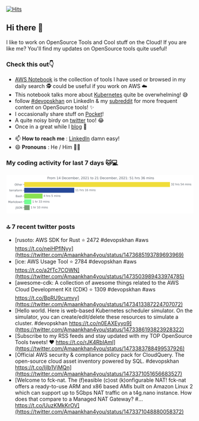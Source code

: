 [![Hits](https://hits.seeyoufarm.com/api/count/incr/badge.svg?url=https%3A%2F%2Fgithub.com%2Fakhan4u%2Fhit-counter&count_bg=%2379C83D&title_bg=%23555555&icon=&icon_color=%23E7E7E7&title=visits&edge_flat=false)](https://hits.seeyoufarm.com)

## Hi there 👋

I like to work on OpenSource Tools and Cool stuff on the Cloud! If you are like me? You'll find my updates on OpenSource tools quite useful!

### Check this out👇

* [AWS Notebook](https://histre.com/public/notebooks/dnllyanu/aws/) is the collection of tools I have used or browsed in my daily search 🕵️ could be useful if you work on AWS ☁️
* This notebook talks more about [Kubernetes](https://histre.com/public/notebooks/6uxdvo3y/kubernetes/) quite be overwhelming! 😅
* follow [#devopskhan](https://www.linkedin.com/feed/hashtag/devopskhan/) on LinkedIn & my [subreddit](https://www.reddit.com/r/devopskhan/) for more frequent content on OpenSource tools! ✨
* I occasionally share stuff on [Pocket](https://getpocket.com/@ej6g8d1dp2829A16a9Tf5d4T6bAMp3d8791rejDe86yem3bm4e14ex4fT4dluk29)!
* A quite noisy birdy on [twitter](https://twitter.com/Amaankhan4you) too! 😂
* Once in a great while I [blog](https://linuxparrot.com/) 😬


- 📫 **How to reach me** : [LinkedIn](https://www.linkedin.com/in/amaan-khan-linux-ninja) damn easy!
- 😄 **Pronouns** : He / Him 🤷‍♂️

### My coding activity for last 7 days 🐱💻

<img src="https://github.com/akhan4u/akhan4u/blob/main/images/stat.svg" alt="Amaan's Wakatime Activity!"/>

### 🔝 7 recent twitter posts
<!-- DEVDOJO:START -->
- [rusoto: AWS SDK for Rust
⭐️ 2472
#devopskhan #aws
https://t.co/neiHPflNyy](https://twitter.com/Amaankhan4you/status/1473685193789693969)
- [ice: AWS Usage Tool
⭐️ 2784
#devopskhan #aws
https://t.co/a2fTc7COWN](https://twitter.com/Amaankhan4you/status/1473503989433974785)
- [awesome-cdk: A collection of awesome things related to the AWS Cloud Development Kit &lpar;CDK&rpar;
⭐️ 1309
#devopskhan #aws
https://t.co/BpRU9cumvy](https://twitter.com/Amaankhan4you/status/1473413387224707072)
- [Hello world. Here is web-based Kubernetes scheduler simulator. On the simulator, you can create/edit/delete these resources to simulate a cluster. #devopskhan https://t.co/n0EAXEyyo9](https://twitter.com/Amaankhan4you/status/1473386193823928322)
- [Subscribe to my RSS feeds and stay updated with my TOP OpenSource Tools tweets! ❤️ 
https://t.co/rJK4RbIAml](https://twitter.com/Amaankhan4you/status/1473383788499537926)
- [Official AWS security &amp; compliance policy pack for CloudQuery. The open-source cloud asset inventory powered by SQL. #devopskhan https://t.co/IjIb1VjMQn](https://twitter.com/Amaankhan4you/status/1473371051656683527)
- [Welcome to fck-nat. The &lpar;f&rpar;easible &lpar;c&rpar;ost &lpar;k&rpar;onfigurable NAT! fck-nat offers a ready-to-use ARM and x86 based AMIs built on Amazon Linux 2 which can support up to 5Gbps NAT traffic on a t4g.nano instance. How does that compare to a Managed NAT Gateway? #… https://t.co/UuzKMkKrOV](https://twitter.com/Amaankhan4you/status/1473371048880058372)
<!-- DEVDOJO:END -->

<!-- ![Amaan's GitHub stats](https://github-readme-stats.vercel.app/api?username=akhan4u&count_private=true&show_icons=true&hide=contribs) -->
